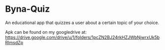 # Byna-Quiz

An educational app that quizzes a user about a certain topic of your choice.

Apk can be found on my googledrive at: https://drive.google.com/drive/u/1/folders/1pcZN2BJ24rkHZJWbNjwrxUk5bRImsdZp
